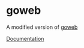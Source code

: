 goweb
=====

A modified version of [goweb](http://code.google.com/p/goweb/) 

[Documentation](http://code.google.com/p/goweb/wiki/APIDocumentation)



